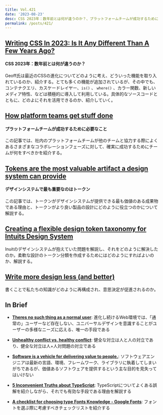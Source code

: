```yaml
---
title: Vol.421
date: '2023-08-23'
desc: CSS 2023年：数年前とは何が違うのか？、プラットフォームチームが成功するために必要なこと、デザインシステムで最も重要なのはトークン、ほか計10リンク
permalink: /posts/421/
---
```



## [Writing CSS In 2023: Is It Any Different Than A Few Years Ago?](https://www.smashingmagazine.com/2023/07/writing-css-2023/)
#### CSS 2023年：数年前とは何が違うのか？

Geoff氏は最近のCSSの進化についてどのように考え、どういった機能を取り入れているのか、紹介する。とても多くの機能が追加されているが、その中でも、コンテナクエリ、カスケードレイヤー、`is()` 、 `where()` 、カラー関数、新しいメディア特性、などは積極的に導入して利用している。具体的なソースコードとともに、どのよにそれを活用できるのか、紹介していく。


## [How platform teams get stuff done](https://martinfowler.com/articles/platform-teams-stuff-done.html)
#### プラットフォームチームが成功するために必要なこと

この記事では、社内のプラットフォームチームが他のチームと協力する際に​​よくあるさまざまなコラボレーションフェーズに対して、確実に成功するためにチームが何をすべきかを紹介する。


## [Tokens are the most valuable artifact a design system can provide](https://www.knapsack.cloud/blog/tokens-are-the-most-valuable-artifact-a-design-system-can-provide)
#### デザインシステムで最も重要なのはトークン

この記事では、トークンがデザインシステムが提供できる最も価値のある成果物である理由と、トークンがより良い製品の設計にどのように役立つのかについて解説する。


## [Creating a flexible design token taxonomy for Intuits Design System](https://medium.com/@NateBaldwin/creating-a-flexible-design-token-taxonomy-for-intuits-design-system-81c8ff55c59b)

Inuitのデザインシステムが抱えていた問題を解説し、それをどのように解決したのか。柔軟な設計のトークン分類を作成するためにはどのようにすればよいのか、解説する。


## [Write more design less (and better)](https://uxdesign.cc/write-more-design-less-and-better-a454d15f6795)

書くことで私たちの知識がどのように再構成され、意思決定が促進されるのか。


## In Brief

- **[Theres no such thing as a normal user](https://karlgroves.com/theres-no-such-thing-as-a-normal-user/)**: 進化し続けるWeb環境では、「通常の」ユーザーなど存在しない、ユニバーサルデザインを意識することがユーザーの多様なニーズに応える、唯一の手段である

- **[Unhealthy conflict vs. healthy conflict](https://addyosmani.com/blog/healthy-unhealthy-conflict/)**: 健全な対立は人と人の対立であり、健全な対立は人+人対問題の対立である

- **[Software is a vehicle for delivering value to people.](https://addyosmani.com/blog/software-value/)**: ソフトウェアエンジニアは最新の言語、環境、フレームワーク、ライブラリに執着してしまいがちであるが、価値あるソフトウェアを提供するという主な目的を見失ってはいけない

- **[5 Inconvenient Truths about TypeScript](https://fettblog.eu/5-truths-about-typescript/)**: TypeScriptについてよくある誤解を紹介しながら、それでも有効な手段である理由を解説する

- **[A checklist for choosing type  Fonts Knowledge - Google Fonts](https://fonts.google.com/knowledge/choosing_type/a_checklist_for_choosing_type)**: フォントを選ぶ際に考慮すべきチェックリストを紹介する

